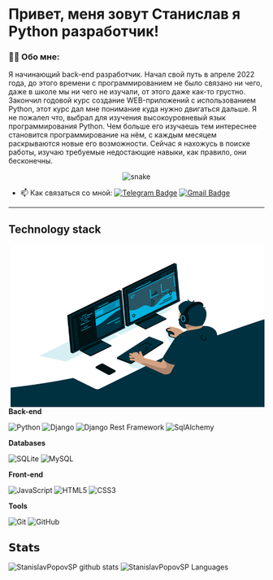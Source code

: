 # Привет, меня зовут Станислав я Python разработчик!

### :man_technologist: Обо мне:

Я начинающий back-end разработчик. Начал свой путь в апреле 2022 года, до этого времени с программированием не было связано ни чего, даже в школе мы ни чего не изучали, от этого даже как-то грустно. Закончил годовой курс создание WEB-приложений с использованием Python, этот курс дал мне понимание куда нужно двигаться дальше. Я не пожалел что, выбрал для изучения высокоуровневый язык программирования Python. Чем больше его изучаешь тем интереснее становится программирование на нём, с каждым месяцем раскрываются новые его возможности. Сейчас я нахожусь в поиске работы, изучаю требуемые недостающие навыки, как правило, они бесконечны. 

<p align="center">
 <img width="600" src="assets/github-snake.svg" alt="snake"/>
</p>

- :mailbox: Как связаться со мной: [![Telegram Badge](https://img.shields.io/badge/-StanislavPopovSP-blue?style=flat&logo=Telegram&logoColor=white)](https://t.me/Stas59RUS) [![Gmail Badge](https://img.shields.io/badge/-Gmail-red?style=flat&logo=Gmail&logoColor=white)](mailto:staspopov4@gmail.com)

---

## Technology stack

<img align="right" alt="GIF" src="https://github.com/DJWOMS/DJWOMS/blob/main/code.gif?raw=true" width="500" height="320" />

**Back-end**

![Python](https://img.shields.io/badge/-Python-black?style=flat-square&logo=Python)
![Django](https://img.shields.io/badge/-Django-0aad48?style=flat-square&logo=Django)
![Django Rest Framework](https://img.shields.io/badge/DRF-red?style=flat-square&logo=Django)
![SqlAlchemy](https://img.shields.io/badge/-SqlAlchemy-FCA121?style=flat-square&logo=SqlAlchemy)

**Databases**

![SQLite](https://img.shields.io/badge/-SQLite-%232c3e50?style=flat-square&logo=SQLite)
![MySQL](https://img.shields.io/badge/-MySQL-%232c3e50?style=flat-square&logo=MySQL)

**Front-end**

![JavaScript](https://img.shields.io/badge/-JavaScript-%23F7DF1C?style=flat-square&logo=javascript&logoColor=000000&labelColor=%23F7DF1C&color=%23FFCE5A)
![HTML5](https://img.shields.io/badge/-HTML5-%23E44D27?style=flat-square&logo=html5&logoColor=ffffff)
![CSS3](https://img.shields.io/badge/-CSS3-%231572B6?style=flat-square&logo=css3)

**Tools**

![Git](https://img.shields.io/badge/-Git-black?style=flat-square&logo=git)
![GitHub](https://img.shields.io/badge/-GitHub-181717?style=flat-square&logo=github)

## 𝗦𝘁𝗮𝘁𝘀

![StanislavPopovSP github stats](https://github-readme-stats.vercel.app/api?username=StanislavPopovSP&show_icons=true&theme=dracula&include_all_commits=true&count_private=true)
![StanislavPopovSP Languages](https://github-readme-stats.vercel.app/api/top-langs/?username=StanislavPopovSP&layout=compact&count_private=true&theme=gruvbox)

<!--
**StanislavPopovSP/StanislavPopovSP** is a ✨ _special_ ✨ repository because its `README.md` (this file) appears on your GitHub profile.

Here are some ideas to get you started:

- 🔭 I’m currently working on ...
- 🌱 I’m currently learning ...
- 👯 I’m looking to collaborate on ...
- 🤔 I’m looking for help with ...
- 💬 Ask me about ...
- 📫 How to reach me: ...
- 😄 Pronouns: ...
- ⚡ Fun fact: ...
-->
